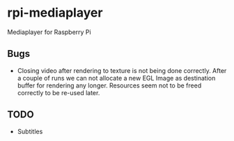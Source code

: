 # rpi-mediaplayer
Mediaplayer for Raspberry Pi

## Bugs
* Closing video after rendering to texture is not being done correctly. After a couple
of runs we can not allocate a new EGL Image as destination buffer for rendering any longer.
Resources seem not to be freed correctly to be re-used later.

## TODO
* Subtitles
